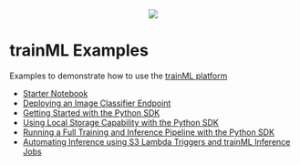 <div align="center">
  <a href="https://www.trainml.ai/"><img src="https://www.trainml.ai/static/img/trainML-logo-purple.png"></a><br>
</div>

# trainML Examples

Examples to demonstrate how to use the [trainML platform](https://www.trainml.ai/)

- [Starter Notebook](/notebooks/pytorch-imagenet.ipynb)
- [Deploying an Image Classifier Endpoint](/endpoint/simple-classifier)
- [Getting Started with the Python SDK](/sdk/create_dataset_and_training_job.py)
- [Using Local Storage Capability with the Python SDK](/sdk/local_storage.py)
- [Running a Full Training and Inference Pipeline with the Python SDK](/sdk/training_inference_pipeline.py)
- [Automating Inference using S3 Lambda Triggers and trainML Inference Jobs](/inference/s3_triggered)